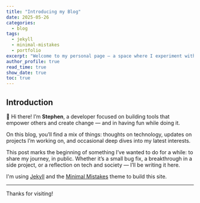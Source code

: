 ```yaml
---
title: "Introducing my Blog"
date: 2025-05-26
categories:
  - blog
tags:
  - jekyll
  - minimal-mistakes
  - portfolio
excerpt: "Welcome to my personal page — a space where I experiment with technology to create change, share the lessons I learn, and build in the open."
author_profile: true
read_time: true
show_date: true
toc: true
---
```


## Introduction

👋 Hi there! I’m **Stephen**, a developer focused on building tools that empower others and create change — and in having fun while doing it.

On this blog, you’ll find a mix of things: thoughts on technology, updates on projects I’m working on, and occasional deep dives into my latest interests.

This post marks the beginning of something I’ve wanted to do for a while: to share my journey, in public. Whether it’s a small bug fix, a breakthrough in a side project, or a reflection on tech and society — I’ll be writing it here.

I'm using [Jekyll](https://jekyllrb.com) and the [Minimal Mistakes](https://mmistakes.github.io/minimal-mistakes/) theme to build this site. 

---

Thanks for visiting!
